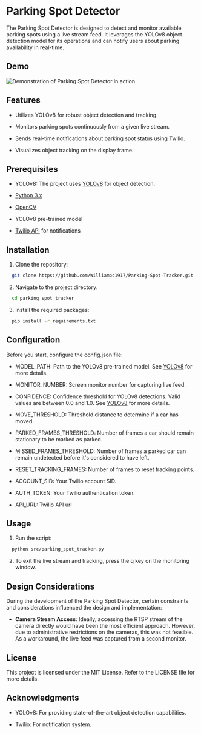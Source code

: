 
# Parking Spot Detector

The Parking Spot Detector is designed to detect and monitor available parking spots using a live stream feed. It leverages the YOLOv8 object detection model for its operations and can notify users about parking availability in real-time.


## Demo

![Demonstration of Parking Spot Detector in action](URL_of_GIF)


## Features

* Utilizes YOLOv8 for robust object detection and tracking.

* Monitors parking spots continuously from a given live stream.

* Sends real-time notifications about parking spot status using Twilio.

* Visualizes object tracking on the display frame.
## Prerequisites

*  YOLOv8: The project uses [YOLOv8](https://github.com/ultralytics/ultralytics) for object detection.

* [Python 3.x](https://www.python.org/downloads/)

* [OpenCV](https://opencv.org/)

* YOLOv8 pre-trained model

* [Twilio API](https://www.twilio.com/docs/quickstart) for notifications
## Installation

1) Clone the repository:

```bash
  git clone https://github.com/Williampc1917/Parking-Spot-Tracker.git
```
2) Navigate to the project directory:

```bash
  cd parking_spot_tracker
```

3) Install the required packages:

```bash
  pip install -r requirements.txt
```

## Configuration

Before you start, configure the config.json file:

* MODEL_PATH: Path to the YOLOv8 pre-trained model. See [YOLOv8](https://github.com/ultralytics/ultralytics) for more details. 

* MONITOR_NUMBER: Screen monitor number for capturing live feed.

* CONFIDENCE: Confidence threshold for YOLOv8 detections. Valid values are between 0.0 and 1.0.  See [YOLOv8](https://github.com/ultralytics/ultralytics) for more details.

* MOVE_THRESHOLD: Threshold distance to determine if a car has moved.

* PARKED_FRAMES_THRESHOLD: Number of frames a car should remain stationary to be marked as parked.

* MISSED_FRAMES_THRESHOLD: Number of frames a parked car can remain undetected before it's considered to have left.

* RESET_TRACKING_FRAMES: Number of frames to reset tracking points.

* ACCOUNT_SID: Your Twilio account SID.

* AUTH_TOKEN: Your Twilio authentication token.

* API_URL: Twilio API url




## Usage

1) Run the script:

```bash
  python src/parking_spot_tracker.py
```

2) To exit the live stream and tracking, press the q key on the monitoring window.
    
## Design Considerations

During the development of the Parking Spot Detector, certain constraints and considerations influenced the design and implementation:

- **Camera Stream Access**: Ideally, accessing the RTSP stream of the camera directly would have been the most efficient approach. However, due to administrative restrictions on the cameras, this was not feasible. As a workaround, the live feed was captured from a second monitor.
## License

This project is licensed under the MIT License. Refer to the LICENSE file for more details.
## Acknowledgments

* YOLOv8: For providing state-of-the-art object detection capabilities.

* Twilio: For notification system.
